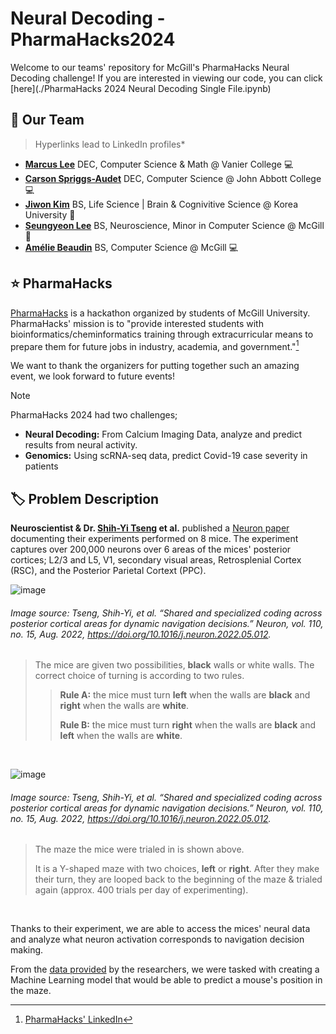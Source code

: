 # Neural Decoding - PharmaHacks2024

Welcome to our teams' repository for McGill's PharmaHacks Neural Decoding challenge! If you are interested in viewing our code, you can click [here](./PharmaHacks 2024 Neural Decoding Single File.ipynb)

## 🏬 Our Team 
> Hyperlinks lead to LinkedIn profiles*
-  **[Marcus Lee](https://www.linkedin.com/in/marcus-lee-3b5298264/)** DEC, Computer Science & Math @ Vanier College 💻
-  **[Carson Spriggs-Audet](https://www.linkedin.com/in/carson-spriggs-audet-609372217/)** DEC, Computer Science @ John Abbott College 💻
-  **[Jiwon Kim](https://www.linkedin.com/in/jiwon-kim-32b39a261/)** BS, Life Science | Brain & Cognivitive Science @ Korea University 🧠
-  **[Seungyeon Lee](https://www.linkedin.com/in/seungyeon-lee/)** BS, Neuroscience, Minor in Computer Science @ McGill 🧠
-  **[Amélie Beaudin](https://www.linkedin.com/in/am%C3%A9lie-beaudin-60241b248/)** BS, Computer Science @ McGill 💻

## ⭐ PharmaHacks

[PharmaHacks](https://www.linkedin.com/company/pharmahacks/) is a hackathon organized by students of McGill University. PharmaHacks' mission is to "provide interested students with bioinformatics/cheminformatics training through extracurricular means to prepare them for future jobs in industry, academia, and government."[^1]

We want to thank the organizers for putting together such an amazing event, we look forward to future events!

>[!NOTE]
>PharmaHacks 2024 had two challenges;
> - **Neural Decoding:** From Calcium Imaging Data, analyze and predict results from neural activity.
> - **Genomics:** Using scRNA-seq data, predict Covid-19 case severity in patients



[^1]: [PharmaHacks' LinkedIn](https://www.linkedin.com/company/pharmahacks/)

## :label: Problem Description

**Neuroscientist & Dr. [Shih-Yi Tseng](https://www.linkedin.com/in/shih-yi-tseng/) et al.** published a [Neuron paper](https://www.cell.com/neuron/fulltext/S0896-6273(22)00453-6?_returnURL=https%3A%2F%2Flinkinghub.elsevier.com%2Fretrieve%2Fpii%2FS0896627322004536%3Fshowall%3Dtrue) documenting their experiments performed on 8 mice. The experiment captures over 200,000 neurons over 6 areas of the mices' posterior cortices; L2/3 and L5, V1, secondary visual areas, Retrosplenial Cortex (RSC), and the Posterior Parietal Cortext (PPC).

![image](https://github.com/GodPuffin/Pharmahacks2024/assets/92652800/544abb7a-615f-4bdb-a226-fa71bf0a38e8)
###### *Image source: Tseng, Shih-Yi, et al. “Shared and specialized coding across posterior cortical areas for dynamic navigation decisions.” Neuron, vol. 110, no. 15, Aug. 2022, https://doi.org/10.1016/j.neuron.2022.05.012.*
> The mice are given two possibilities, **black** walls or white walls. The correct choice of turning is according to two rules.
>> **Rule A:** the mice must turn **left** when the walls are **black** and **right** when the walls are **white**.
>> 
>> **Rule B:** the mice must turn **right** when the walls are **black** and **left** when the walls are **white**.

<br />

![image](https://github.com/GodPuffin/Pharmahacks2024/assets/92652800/4b7fac34-1043-4a85-8155-b0442ff2bd58)
###### *Image source: Tseng, Shih-Yi, et al. “Shared and specialized coding across posterior cortical areas for dynamic navigation decisions.” Neuron, vol. 110, no. 15, Aug. 2022, https://doi.org/10.1016/j.neuron.2022.05.012.*
> The maze the mice were trialed in is shown above.
>
> It is a Y-shaped maze with two choices, **left** or **right**. After they make their turn, they are looped back to the beginning of the maze & trialed again (approx. 400 trials per day of experimenting).

<br />

Thanks to their experiment, we are able to access the mices' neural data and analyze what neuron activation corresponds to navigation decision making. 

From the [data provided](https://dandiarchive.org/dandiset/000579) by the researchers, we were tasked with creating a Machine Learning model that would be able to predict a mouse's position in the maze.
